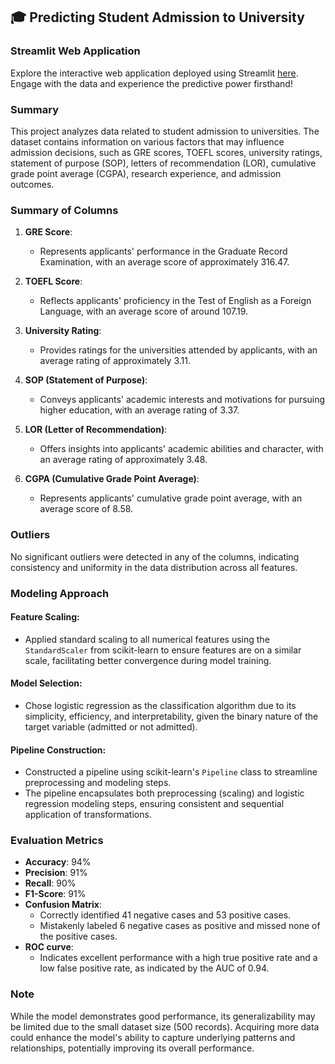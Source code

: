 ## :mortar_board: Predicting Student Admission to University 

### Streamlit Web Application

Explore the interactive web application deployed using Streamlit [here](https://student-admission-prediction.streamlit.app/). Engage with the data and experience the predictive power firsthand!

### Summary

This project analyzes data related to student admission to universities. The dataset contains information on various factors that may influence admission decisions, such as GRE scores, TOEFL scores, university ratings, statement of purpose (SOP), letters of recommendation (LOR), cumulative grade point average (CGPA), research experience, and admission outcomes.

### Summary of Columns

1. **GRE Score**: 
   - Represents applicants' performance in the Graduate Record Examination, with an average score of approximately 316.47.

2. **TOEFL Score**: 
   - Reflects applicants' proficiency in the Test of English as a Foreign Language, with an average score of around 107.19.

3. **University Rating**: 
   - Provides ratings for the universities attended by applicants, with an average rating of approximately 3.11.

4. **SOP (Statement of Purpose)**: 
   - Conveys applicants' academic interests and motivations for pursuing higher education, with an average rating of 3.37.

5. **LOR (Letter of Recommendation)**: 
   - Offers insights into applicants' academic abilities and character, with an average rating of approximately 3.48.

6. **CGPA (Cumulative Grade Point Average)**: 
   - Represents applicants' cumulative grade point average, with an average score of 8.58.

### Outliers

No significant outliers were detected in any of the columns, indicating consistency and uniformity in the data distribution across all features.

### Modeling Approach

#### Feature Scaling:
- Applied standard scaling to all numerical features using the `StandardScaler` from scikit-learn to ensure features are on a similar scale, facilitating better convergence during model training.

#### Model Selection:
- Chose logistic regression as the classification algorithm due to its simplicity, efficiency, and interpretability, given the binary nature of the target variable (admitted or not admitted).

#### Pipeline Construction:
- Constructed a pipeline using scikit-learn's `Pipeline` class to streamline preprocessing and modeling steps.
- The pipeline encapsulates both preprocessing (scaling) and logistic regression modeling steps, ensuring consistent and sequential application of transformations.

### Evaluation Metrics

- **Accuracy**: 94%
- **Precision**: 91%
- **Recall**: 90%
- **F1-Score**: 91%
- **Confusion Matrix**: 
  - Correctly identified 41 negative cases and 53 positive cases. 
  - Mistakenly labeled 6 negative cases as positive and missed none of the positive cases.
- **ROC curve**: 
  - Indicates excellent performance with a high true positive rate and a low false positive rate, as indicated by the AUC of 0.94.

### Note

While the model demonstrates good performance, its generalizability may be limited due to the small dataset size (500 records). Acquiring more data could enhance the model's ability to capture underlying patterns and relationships, potentially improving its overall performance.
